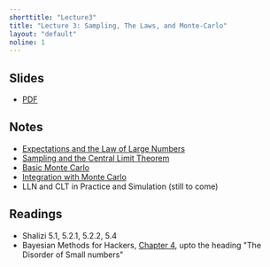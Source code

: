 ```yaml
---
shorttitle: "Lecture3"
title: "Lecture 3: Sampling, The Laws, and Monte-Carlo"
layout: "default"
noline: 1
---
```


## Slides

- [PDF](../slides/lecture3.pdf)

## Notes

- [Expectations and the Law of Large Numbers](../wiki/Expectations.html)
- [Sampling and the Central Limit Theorem](../wiki/SamplingCLT.html)
- [Basic Monte Carlo](../wiki/basicmontercarlo.html)
- [Integration with Monte Carlo](../wiki/montecarlointegrals.html)
- LLN and CLT in Practice and Simulation (still to come)

## Readings

- Shalizi 5.1, 5.2.1, 5.2.2, 5.4
- Bayesian Methods for Hackers, [Chapter 4](http://nbviewer.jupyter.org/github/CamDavidsonPilon/Probabilistic-Programming-and-Bayesian-Methods-for-Hackers/blob/master/Chapter4_TheGreatestTheoremNeverTold/Ch4_LawOfLargeNumbers_PyMC3.ipynb), upto the heading "The Disorder of Small numbers"
